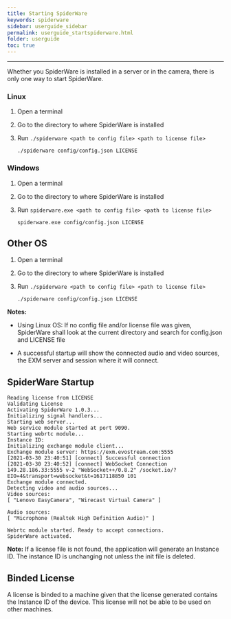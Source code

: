 ```yaml
---
title: Starting SpiderWare
keywords: spiderware
sidebar: userguide_sidebar
permalink: userguide_startspiderware.html
folder: userguide
toc: true
---
```


------

Whether you SpiderWare is installed in a server or in the camera, there is only one way to start SpiderWare.

### Linux

1. Open a terminal

2. Go to the directory to where SpiderWare is installed

3. Run `./spiderware <path to config file> <path to license file>`

   ```
   ./spiderware config/config.json LICENSE
   ```



### Windows

1. Open a terminal

2. Go to the directory to where SpiderWare is installed

3. Run `spiderware.exe <path to config file> <path to license file>`

   ```
   spiderware.exe config/config.json LICENSE
   ```



## Other OS

1. Open a terminal

2. Go to the directory to where SpiderWare is installed

3. Run `./spiderware <path to config file> <path to license file>`

   ```
   ./spiderware config/config.json LICENSE
   ```



**Notes:**

- Using Linux OS: If no config file and/or license file was given, SpiderWare shall look at the current directory and search for config.json and LICENSE file

- A successful startup will show the connected audio and video sources, the EXM server and session where it will connect.



## SpiderWare Startup

```
Reading license from LICENSE
Validating License
Activating SpiderWare 1.0.3...
Initializing signal handlers...
Starting web server...
Web service module started at port 9090.
Starting webrtc module...
Instance ID:
Initializing exchange module client...
Exchange module server: https://exm.evostream.com:5555
[2021-03-30 23:40:51] [connect] Successful connection
[2021-03-30 23:40:52] [connect] WebSocket Connection 149.28.186.33:5555 v-2 "WebSocket++/0.8.2" /socket.io/?EIO=4&transport=websocket&t=1617118850 101
Exchange module connected.
Detecting video and audio sources...
Video sources:
[ "Lenovo EasyCamera", "Wirecast Virtual Camera" ]

Audio sources:
[ "Microphone (Realtek High Definition Audio)" ]

Webrtc module started. Ready to accept connections.
SpiderWare activated.
```

**Note:**  If a license file is not found, the application will generate an Instance ID. The instance ID is unchanging not unless the init file is deleted.



## Binded License

A license is binded to a machine given that the license generated contains the Instance ID of the device. This license will not be able to be used on other machines. 
